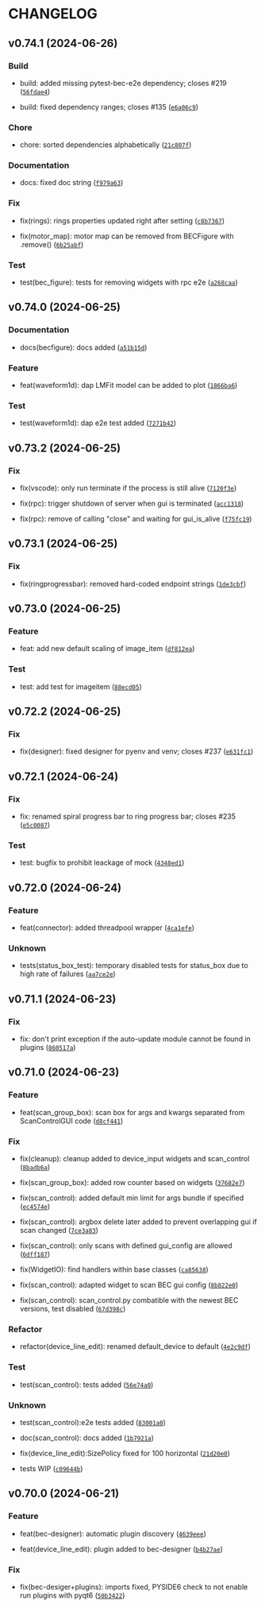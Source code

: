 # CHANGELOG

## v0.74.1 (2024-06-26)

### Build

* build: added missing pytest-bec-e2e dependency; closes #219 ([`56fdae4`](https://gitlab.psi.ch/bec/bec_widgets/-/commit/56fdae42757bdb9fa301c1e425a77e98b6eaf92b))

* build: fixed dependency ranges; closes #135 ([`e6a06c9`](https://gitlab.psi.ch/bec/bec_widgets/-/commit/e6a06c9f43e0ad6bbfcfa550a2f580d2a27aff66))

### Chore

* chore: sorted dependencies alphabetically ([`21c807f`](https://gitlab.psi.ch/bec/bec_widgets/-/commit/21c807f35831fdd1ef2e488ab90edae4719f0cb7))

### Documentation

* docs: fixed doc string ([`f979a63`](https://gitlab.psi.ch/bec/bec_widgets/-/commit/f979a63d3d1a008f80e500510909750878ff4303))

### Fix

* fix(rings): rings properties updated right after setting ([`c8b7367`](https://gitlab.psi.ch/bec/bec_widgets/-/commit/c8b7367815b095f8e4aa8b819481efb701f2e542))

* fix(motor_map): motor map can be removed from BECFigure with .remove() ([`6b25abf`](https://gitlab.psi.ch/bec/bec_widgets/-/commit/6b25abff70280271e2eeb70450553c05d4b7c99c))

### Test

* test(bec_figure): tests for removing widgets with rpc e2e ([`a268caa`](https://gitlab.psi.ch/bec/bec_widgets/-/commit/a268caaa30711fcc7ece542d24578d74cbf65c77))

## v0.74.0 (2024-06-25)

### Documentation

* docs(becfigure): docs added ([`a51b15d`](https://gitlab.psi.ch/bec/bec_widgets/-/commit/a51b15da3f5e83e0c897a0342bdb05b9c677a179))

### Feature

* feat(waveform1d): dap LMFit model can be added to plot ([`1866ba6`](https://gitlab.psi.ch/bec/bec_widgets/-/commit/1866ba66c8e3526661beb13fff3e13af6a0ae562))

### Test

* test(waveform1d): dap e2e test added ([`7271b42`](https://gitlab.psi.ch/bec/bec_widgets/-/commit/7271b422f98ef9264970d708811c414b69a644db))

## v0.73.2 (2024-06-25)

### Fix

* fix(vscode): only run terminate if the process is still alive ([`7120f3e`](https://gitlab.psi.ch/bec/bec_widgets/-/commit/7120f3e93b054b788f15e2d5bcd688e3c140c1ce))

* fix(rpc): trigger shutdown of server when gui is terminated ([`acc1318`](https://gitlab.psi.ch/bec/bec_widgets/-/commit/acc13183e28030e3ca9af21bb081e1eed081622b))

* fix(rpc): remove of calling &#34;close&#34; and waiting for gui_is_alive ([`f75fc19`](https://gitlab.psi.ch/bec/bec_widgets/-/commit/f75fc19c5b10022763252917ca473f404a25165a))

## v0.73.1 (2024-06-25)

### Fix

* fix(ringprogressbar): removed hard-coded endpoint strings ([`1de3cbf`](https://gitlab.psi.ch/bec/bec_widgets/-/commit/1de3cbf65a1832150917a7549a1bf3efdee6371a))

## v0.73.0 (2024-06-25)

### Feature

* feat: add new default scaling of image_item ([`df812ea`](https://gitlab.psi.ch/bec/bec_widgets/-/commit/df812eaad5989f2930dde41d87491868505af946))

### Test

* test: add test for imageitem ([`88ecd05`](https://gitlab.psi.ch/bec/bec_widgets/-/commit/88ecd05b95974938ef1efff40e81854baf004cb4))

## v0.72.2 (2024-06-25)

### Fix

* fix(designer): fixed designer for pyenv and venv; closes #237 ([`e631fc1`](https://gitlab.psi.ch/bec/bec_widgets/-/commit/e631fc15d8707b73d58cb64316e115a7e43961ea))

## v0.72.1 (2024-06-24)

### Fix

* fix: renamed spiral progress bar to ring progress bar; closes #235 ([`e5c0087`](https://gitlab.psi.ch/bec/bec_widgets/-/commit/e5c0087c9aed831edbe1c172746325a772a3bafa))

### Test

* test: bugfix to prohibit leackage of mock ([`4348ed1`](https://gitlab.psi.ch/bec/bec_widgets/-/commit/4348ed1bb2182da6bdecaf372d6db85279e60af8))

## v0.72.0 (2024-06-24)

### Feature

* feat(connector): added threadpool wrapper ([`4ca1efe`](https://gitlab.psi.ch/bec/bec_widgets/-/commit/4ca1efeeb8955604069f7b98374c7f82e1a8da67))

### Unknown

* tests(status_box_test): temporary disabled tests for status_box due to high rate of failures ([`aa7ce2e`](https://gitlab.psi.ch/bec/bec_widgets/-/commit/aa7ce2ea27bb9564d4f5104bbff30725b8656453))

## v0.71.1 (2024-06-23)

### Fix

* fix: don&#39;t print exception if the auto-update module cannot be found in plugins ([`860517a`](https://gitlab.psi.ch/bec/bec_widgets/-/commit/860517a3211075d1f6e2af7fa6a567b9e0cd77f3))

## v0.71.0 (2024-06-23)

### Feature

* feat(scan_group_box): scan box for args and kwargs separated from ScanControlGUI code ([`d8cf441`](https://gitlab.psi.ch/bec/bec_widgets/-/commit/d8cf44134c30063e586771f9068947fef7a306d1))

### Fix

* fix(cleanup): cleanup added to device_input widgets and scan_control ([`8badb6a`](https://gitlab.psi.ch/bec/bec_widgets/-/commit/8badb6adc1d003dbf0b2b1a800c34821f3fc9aa3))

* fix(scan_group_box): added row counter based on widgets ([`37682e7`](https://gitlab.psi.ch/bec/bec_widgets/-/commit/37682e7b8a6ede38308880d285e41a948d6fe831))

* fix(scan_control): added default min limit for args bundle if specified ([`ec4574e`](https://gitlab.psi.ch/bec/bec_widgets/-/commit/ec4574ed5c2c85ea6fbbe2b98f162a8e1220653b))

* fix(scan_control): argbox delete later added to prevent overlapping gui if scan changed ([`7ce3a83`](https://gitlab.psi.ch/bec/bec_widgets/-/commit/7ce3a83c58cb69c2bf7cb7f4eaba7e6a2ca6c546))

* fix(scan_control): only scans with defined gui_config are allowed ([`6dff187`](https://gitlab.psi.ch/bec/bec_widgets/-/commit/6dff1879c4178df0f8ebfd35101acdebb028d572))

* fix(WidgetIO): find handlers within base classes ([`ca85638`](https://gitlab.psi.ch/bec/bec_widgets/-/commit/ca856384f380dabf28d43f1cd48511af784c035b))

* fix(scan_control): adapted widget to scan BEC gui config ([`8b822e0`](https://gitlab.psi.ch/bec/bec_widgets/-/commit/8b822e0fa8e28f080b9a4bf81948a7280a4c07bf))

* fix(scan_control): scan_control.py combatible with the newest BEC versions, test disabled ([`67d398c`](https://gitlab.psi.ch/bec/bec_widgets/-/commit/67d398caf74e08ab25a70cc5d85a5f0c2de8212d))

### Refactor

* refactor(device_line_edit): renamed default_device to default ([`4e2c9df`](https://gitlab.psi.ch/bec/bec_widgets/-/commit/4e2c9df6a4979d935285fd7eba17fd7fd455a35c))

### Test

* test(scan_control): tests added ([`56e74a0`](https://gitlab.psi.ch/bec/bec_widgets/-/commit/56e74a0e7da72d18e89bc30d1896dbf9ef97cd6b))

### Unknown

* test(scan_control):e2e tests added ([`83001a0`](https://gitlab.psi.ch/bec/bec_widgets/-/commit/83001a0d8267e1320549b07032857dcf46ecd293))

* doc(scan_control): docs added ([`1b7921a`](https://gitlab.psi.ch/bec/bec_widgets/-/commit/1b7921a7f2e3bcc846219a2a7aa0de0fd27bb8fe))

* fix(device_line_edit):SizePolicy fixed for 100 horizontal ([`21d20e0`](https://gitlab.psi.ch/bec/bec_widgets/-/commit/21d20e0fc78e9a3853abe802733388cce119ce20))

* tests WIP ([`c09644b`](https://gitlab.psi.ch/bec/bec_widgets/-/commit/c09644b29ddb291c91dc58bcd6ebf02ff45cab36))

## v0.70.0 (2024-06-21)

### Feature

* feat(bec-designer): automatic plugin discovery ([`4639eee`](https://gitlab.psi.ch/bec/bec_widgets/-/commit/4639eee0b975ebd7a946e0e290449f5b88c372eb))

* feat(device_line_edit): plugin added to bec-designer ([`b4b27ae`](https://gitlab.psi.ch/bec/bec_widgets/-/commit/b4b27aea3d8c08fa3d5d5514c69dbde32721d1dc))

### Fix

* fix(bec-desiger+plugins): imports fixed, PYSIDE6 check to not enable run plugins with pyqt6 ([`50b3422`](https://gitlab.psi.ch/bec/bec_widgets/-/commit/50b3422528d46d74317e8c903b6286e868ab7fe0))
